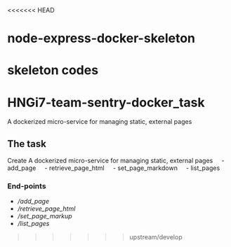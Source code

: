 <<<<<<< HEAD
# node-express-docker-skeleton
skeleton codes
=======
# HNGi7-team-sentry-docker_task
 A dockerized micro-service for managing static, external pages

## The task

 Create A dockerized micro-service for managing static, external pages
    - add_page
    - retrieve_page_html
    - set_page_markdown
    - list_pages


### End-points

 * */add_page*
 * */retrieve_page_html*
 * */set_page_markup*
 * */list_pages*
>>>>>>> upstream/develop
